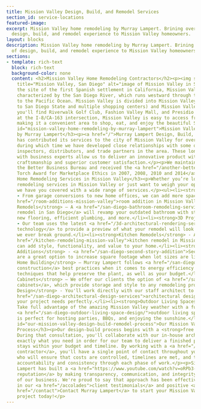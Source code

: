 ```yaml
---
title: Mission Valley Design, Build, and Remodel Services
section_id: service-locations
featured-image: 
excerpt: Mission Valley home remodeling by Murray Lampert. Brining over 40 years of
  design, build, and remodel experience to Mission Valley homeowners.
layout: blocks
description: Mission Valley home remodeling by Murray Lampert. Brining over 40 years
  of design, build, and remodel experience to Mission Valley homeowners.
sections:
- template: rich-text
  block: rich-text
  background-color: none
  content: <h2>Mission Valley Home Remodeling Contractors</h2><p><img src="https://upload.wikimedia.org/wikipedia/commons/thumb/c/c4/San_Diego_Mission_Valley.jpg/1200px-San_Diego_Mission_Valley.jpg"
    title="Mission Valley, San Diego" alt="image of Mission Valley in San Diego"></p><p>As
    the site of the first Spanish settlement in California, Mission Valley is primarily
    characterized by the San Diego River, which runs westward through the community
    to the Pacific Ocean. Mission Valley is divided into Mission Valley East (home
    to San Diego State and multiple shopping centers) and Mission Valley West (where
    you'll find Riverwalk Golf Club, Fashion Valley Mall, and Presidio Park).</p><p>Positioned
    at the I-8/CA-163 intersection, Mission Valley is easy to access from all directions,
    making it a convenient area to shop, eat, and enjoy the beautiful San Diego sunshine.</p><h3
    id="mission-valley-home-remodeling-by-murray-lampert">Mission Valley Home Remodeling
    by Murray Lampert</h3><p><a href="/">Murray Lampert Design, Build, Remodel</a>
    has contributed its services to the city of Mission Valley for over four generations,
    during which time we have developed close relationships with some of the best
    inspectors, distributors, and trade partners in the area. These longstanding relationships
    with business experts allow us to deliver an innovative product with unmatched
    craftsmanship and superior customer satisfaction.</p><p>We maintain an A+ with
    the Better Business Bureau and received the <a href="/another-better-business-bureau-torch-award">BBB
    Torch Award for Marketplace Ethics in 2007, 2008, 2010 and 2014</a>.</p><h3 id="our-home-remodeling-services-in-mission-valley">Our
    Home Remodeling Services in Mission Valley</h3><p>Whether you’re looking for home
    remodeling services in Mission Valley or just want to weigh your options for expansion,
    we have you covered with a wide range of services.</p><ul><li><strong>Room Additions</strong>
    - From garage conversions to new home offices, we can add more space with a <a
    href="/room-additions-mission-valley">room addition in Mission Valley</a>.</li><li><strong>Bathroom
    Remodels</strong> – A <a href="/san-diego-bathroom-remodeling-services">bathroom
    remodel in San Diego</a> will revamp your outdated bathroom with stylish fixtures,
    new flooring, efficient plumbing, and more.</li><li><strong>3D Project Modeling</strong>
    - Our team uses the latest <a href="/3d-architectural-rendering-services">3D modeling
    technology</a> to provide a preview of what your remodel will look like before
    we ever break ground.</li><li><strong>Kitchen Remodels</strong> - A custom <a
    href="/kitchen-remodeling-mission-valley">kitchen remodel in Mission Valley</a>
    can add style, functionality, and value to your home.</li><li><strong>Second Story
    Additions</strong> - <a href="/san-diego-second-story-addition">Second story additions</a>
    are a great option to increase square footage when lot sizes are limited.</li><li><strong>Green
    Home Building</strong> – Murray Lampert follows <a href="/san-diego-green-home-construction">green
    construction</a> best practices when it comes to energy efficiency and building
    techniques that help preserve the plant, as well as your budget.</li><li><strong>Custom
    Cabinets</strong> – We offer our clients the option of <a href="/san-diego-custom-cabinet-construction-services">custom
    cabinets</a>, which provide storage and style to any remodeling project.</li><li><strong>Architectural
    Design</strong> - You'll work directly with our staff architect to create an <a
    href="/san-diego-architectural-design-services">architectural design</a> to fit
    your project needs perfectly.</li><li><strong>Outdoor Living Spaces</strong> –
    Take full advantage of the amazing Mission Valley weather with a functional, stylish
    <a href="/san-diego-outdoor-living-space-design/">outdoor living space</a> that
    is perfect for hosting parties, BBQs, and enjoying the sunshine.</li></ul><h3
    id="our-mission-valley-design-build-remodel-process">Our Mission Valley Design-Build-Remodel
    Process</h3><p>Our design-build process begins with a <strong>free in-home consultation</strong>.
    During that consultation, you'll collaborate with our in-house architect to identify
    exactly what you need in order for our team to deliver a finished product that
    stays within your budget and timeline. By working with a <a href="/san-diego-design-build-contractors">design-build
    contractor</a>, you'll have a single point of contact throughout your project
    who will ensure that costs are controlled, timelines are met, and that there is
    accountability and consistency through each phase of work.</p><p>Since 1975, Murray
    Lampert has built a <a href="https://www.youtube.com/watch?v=oRPb3--nimI">rock-solid
    reputation</a> by making transparency, communication, and integrity the foundation
    of our business. We're proud to say that approach has been effective, and is reflected
    in our <a href="/accolades">client testimonials</a> and positive <a href="/accolades">reviews</a>.</p><p><a
    href="/contact">Contact Murray Lampert</a> to start your Mission Valley remodeling
    project today!</p>
---
```



